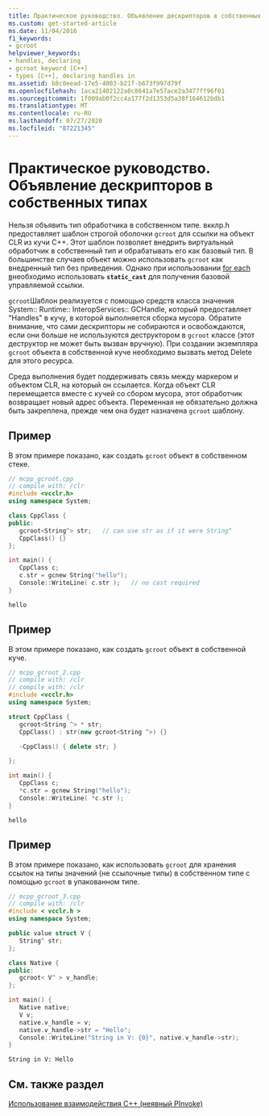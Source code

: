 ```yaml
---
title: Практическое руководство. Объявление дескрипторов в собственных типах
ms.custom: get-started-article
ms.date: 11/04/2016
f1_keywords:
- gcroot
helpviewer_keywords:
- handles, declaring
- gcroot keyword [C++]
- types [C++], declaring handles in
ms.assetid: b8c0eead-17e5-4003-b21f-b673f997d79f
ms.openlocfilehash: 1aca21402122a0c8641a7e57ace2a3477ff96f01
ms.sourcegitcommit: 1f009ab0f2cc4a177f2d1353d5a38f164612bdb1
ms.translationtype: MT
ms.contentlocale: ru-RU
ms.lasthandoff: 07/27/2020
ms.locfileid: "87221345"
---
```

# <a name="how-to-declare-handles-in-native-types"></a>Практическое руководство. Объявление дескрипторов в собственных типах

Нельзя объявить тип обработчика в собственном типе. вкклр.h предоставляет шаблон строгой оболочки `gcroot` для ссылки на объект CLR из кучи C++. Этот шаблон позволяет внедрить виртуальный обработчик в собственный тип и обрабатывать его как базовый тип. В большинстве случаев объект можно использовать `gcroot` как внедренный тип без приведения. Однако при использовании [for each в](../dotnet/for-each-in.md)необходимо использовать **`static_cast`** для получения базовой управляемой ссылки.

`gcroot`Шаблон реализуется с помощью средств класса значения System:: Runtime:: InteropServices:: GCHandle, который предоставляет "Handles" в кучу, в которой выполняется сборка мусора. Обратите внимание, что сами дескрипторы не собираются и освобождаются, если они больше не используются деструктором в `gcroot` классе (этот деструктор не может быть вызван вручную). При создании экземпляра `gcroot` объекта в собственной куче необходимо вызвать метод Delete для этого ресурса.

Среда выполнения будет поддерживать связь между маркером и объектом CLR, на который он ссылается. Когда объект CLR перемещается вместе с кучей со сбором мусора, этот обработчик возвращает новый адрес объекта. Переменная не обязательно должна быть закреплена, прежде чем она будет назначена `gcroot` шаблону.

## <a name="example"></a>Пример

В этом примере показано, как создать `gcroot` объект в собственном стеке.

```cpp
// mcpp_gcroot.cpp
// compile with: /clr
#include <vcclr.h>
using namespace System;

class CppClass {
public:
   gcroot<String^> str;   // can use str as if it were String^
   CppClass() {}
};

int main() {
   CppClass c;
   c.str = gcnew String("hello");
   Console::WriteLine( c.str );   // no cast required
}
```

```Output
hello
```

## <a name="example"></a>Пример

В этом примере показано, как создать `gcroot` объект в собственной куче.

```cpp
// mcpp_gcroot_2.cpp
// compile with: /clr
// compile with: /clr
#include <vcclr.h>
using namespace System;

struct CppClass {
   gcroot<String ^> * str;
   CppClass() : str(new gcroot<String ^>) {}

   ~CppClass() { delete str; }

};

int main() {
   CppClass c;
   *c.str = gcnew String("hello");
   Console::WriteLine( *c.str );
}
```

```Output
hello
```

## <a name="example"></a>Пример

В этом примере показано, как использовать `gcroot` для хранения ссылок на типы значений (не ссылочные типы) в собственном типе с помощью `gcroot` в упакованном типе.

```cpp
// mcpp_gcroot_3.cpp
// compile with: /clr
#include < vcclr.h >
using namespace System;

public value struct V {
   String^ str;
};

class Native {
public:
   gcroot< V^ > v_handle;
};

int main() {
   Native native;
   V v;
   native.v_handle = v;
   native.v_handle->str = "Hello";
   Console::WriteLine("String in V: {0}", native.v_handle->str);
}
```

```Output
String in V: Hello
```

## <a name="see-also"></a>См. также раздел

[Использование взаимодействия C++ (неявный PInvoke)](../dotnet/using-cpp-interop-implicit-pinvoke.md)
